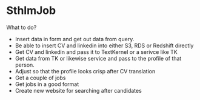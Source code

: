 # SthlmJob

What to do?

 - Insert data in form and get out data from query.
 - Be able to insert CV and linkedin into either S3, RDS or Redshift directly
 - Get CV and linkedin and pass it to TextKernel or a serivce like TK
 - Get data from TK or likewise service and pass to the profile of that person.
 - Adjust so that the profile looks crisp after CV translation
 - Get a couple of jobs
 - Get jobs in a good format
 - Create new website for searching after candidates
